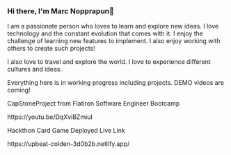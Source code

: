 ### Hi there, I'm Marc Nopprapun👋


I am a passionate person who loves to learn and explore new ideas. I love technology and the constant evolution that comes with it. I enjoy the challenge of learning new features to implement. I also enjoy working with others to create such projects!
<p>
I also love to travel and explore the world. I love to experience different cultures and ideas.
<p>
  
  Everything here is in working progress including projects.
  DEMO videos are coming!
  <p>
   CapStoneProject from Flatiron Software Engineer Bootcamp
  <p>
https://youtu.be/DqXviBZmiuI
    <p> Hackthon Card Game Deployed Live Link
      <p> https://upbeat-colden-3d0b2b.netlify.app/

    

  
<!--   ![](https://img.shields.io/badge/<WORD_ON_LEFT>-<WORD_ON_RIGHT>-informational?style=flat&logo=<LOGO_NAME>&logoColor=white&color=2bbc8a) -->

<!--
**mnopprapun/mnopprapun** is a ✨ _special_ ✨ repository because its `README.md` (this file) appears on your GitHub profile.

Here are some ideas to get you started:

- 🔭 I’m currently working on ...
- 🌱 I’m currently learning ...
- 👯 I’m looking to collaborate on ...
- 🤔 I’m looking for help with ...
- 💬 Ask me about ...
- 📫 How to reach me: ...
- 😄 Pronouns: ...
- ⚡ Fun fact: ...
-->

